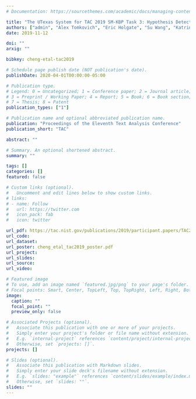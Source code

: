 ```yaml
---
# Documentation: https://sourcethemes.com/academic/docs/managing-content/

title: "The UTexas System for TAC 2019 SM-KBP Task 3: Hypothesis Detection with Graph Convolutional Networks"
authors: ["admin", "Alex Tomkovich", "Eric Holgate", "Su Wang", "Katrin Erk"]
date: 2019-11-12

doi: ""
arxig: ""

bibkey: cheng-etal-tac2019

# Schedule page publish date (NOT publication's date).
publishDate: 2020-04-01T00:00:00-05:00

# Publication type.
# Legend: 0 = Uncategorized; 1 = Conference paper; 2 = Journal article;
# 3 = Preprint / Working Paper; 4 = Report; 5 = Book; 6 = Book section;
# 7 = Thesis; 8 = Patent
publication_types: ["1"]

# Publication name and optional abbreviated publication name.
publication: "Proceedings of the Eleventh Text Analysis Conference"
publication_short: "TAC"

abstract: ""

# Summary. An optional shortened abstract.
summary: ""

tags: []
categories: []
featured: false

# Custom links (optional).
#   Uncomment and edit lines below to show custom links.
# links:
# - name: Follow
#   url: https://twitter.com
#   icon_pack: fab
#   icon: twitter

url_pdf: https://tac.nist.gov/publications/2019/participant.papers/TAC2019.UTexas.proceedings.pdf
url_code:
url_dataset:
url_poster: cheng_etal_tac2019_poster.pdf
url_project:
url_slides:
url_source:
url_video:

# Featured image
# To use, add an image named `featured.jpg/png` to your page's folder. 
# Focal points: Smart, Center, TopLeft, Top, TopRight, Left, Right, BottomLeft, Bottom, BottomRight.
image:
  caption: ""
  focal_point: ""
  preview_only: false

# Associated Projects (optional).
#   Associate this publication with one or more of your projects.
#   Simply enter your project's folder or file name without extension.
#   E.g. `internal-project` references `content/project/internal-project/index.md`.
#   Otherwise, set `projects: []`.
projects: []

# Slides (optional).
#   Associate this publication with Markdown slides.
#   Simply enter your slide deck's filename without extension.
#   E.g. `slides: "example"` references `content/slides/example/index.md`.
#   Otherwise, set `slides: ""`.
slides: ""
---
```

